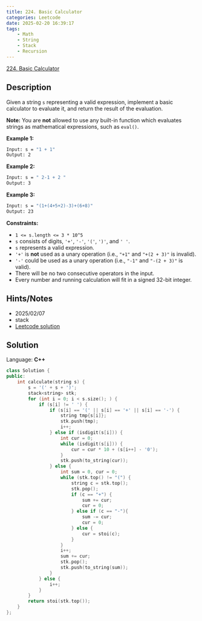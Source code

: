 ```yaml
---
title: 224. Basic Calculator
categories: Leetcode
date: 2025-02-20 16:39:17
tags:
    - Math
    - String
    - Stack
    - Recursion
---
```


[224. Basic Calculator](https://leetcode.com/problems/basic-calculator/description/?envType=company&envId=facebook&favoriteSlug=facebook-three-months)

## Description

Given a string `s` representing a valid expression, implement a basic calculator to evaluate it, and return the result of the evaluation.

**Note:**  You are **not**  allowed to use any built-in function which evaluates strings as mathematical expressions, such as `eval()`.

**Example 1:**

```bash
Input: s = "1 + 1"
Output: 2
```

**Example 2:**

```bash
Input: s = " 2-1 + 2 "
Output: 3
```

**Example 3:**

```bash
Input: s = "(1+(4+5+2)-3)+(6+8)"
Output: 23
```

**Constraints:**

- `1 <= s.length <= 3 * 10^5`
- `s` consists of digits, `'+'`, `'-'`, `'('`, `')'`, and `' '`.
- `s` represents a valid expression.
- `'+'` is **not**  used as a unary operation (i.e., `"+1"` and `"+(2 + 3)"` is invalid).
- `'-'` could be used as a unary operation (i.e., `"-1"` and `"-(2 + 3)"` is valid).
- There will be no two consecutive operators in the input.
- Every number and running calculation will fit in a signed 32-bit integer.

## Hints/Notes

- 2025/02/07
- stack
- [Leetcode solution](https://leetcode.com/problems/basic-calculator/?envType=company&envId=facebook&favoriteSlug=facebook-three-months)

## Solution

Language: **C++**

```C++
class Solution {
public:
    int calculate(string s) {
        s = '(' + s + ')';
        stack<string> stk;
        for (int i = 0; i < s.size(); ) {
            if (s[i] != ' ') {
                if (s[i] == '(' || s[i] == '+' || s[i] == '-') {
                    string tmp{s[i]};
                    stk.push(tmp);
                    i++;
                } else if (isdigit(s[i])) {
                    int cur = 0;
                    while (isdigit(s[i])) {
                        cur = cur * 10 + (s[i++] - '0');
                    }
                    stk.push(to_string(cur));
                } else {
                    int sum = 0, cur = 0;
                    while (stk.top() != "(") {
                        string c = stk.top();
                        stk.pop();
                        if (c == "+") {
                            sum += cur;
                            cur = 0;
                        } else if (c == "-"){
                            sum -= cur;
                            cur = 0;
                        } else {
                            cur = stoi(c);
                        }
                    }
                    i++;
                    sum += cur;
                    stk.pop();
                    stk.push(to_string(sum));
                }
            } else {
                i++;
            }
        }
        return stoi(stk.top());
    }
};
```
